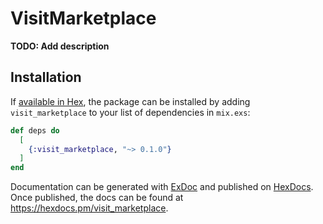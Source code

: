 # VisitMarketplace

**TODO: Add description**

## Installation

If [available in Hex](https://hex.pm/docs/publish), the package can be installed
by adding `visit_marketplace` to your list of dependencies in `mix.exs`:

```elixir
def deps do
  [
    {:visit_marketplace, "~> 0.1.0"}
  ]
end
```

Documentation can be generated with [ExDoc](https://github.com/elixir-lang/ex_doc)
and published on [HexDocs](https://hexdocs.pm). Once published, the docs can
be found at <https://hexdocs.pm/visit_marketplace>.

